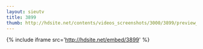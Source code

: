 ```yaml
---
layout: sieutv
title: 3899
thumb: http://hdsite.net/contents/videos_screenshots/3000/3899/preview_360p.mp4.jpg
---
```

{% include iframe src='http://hdsite.net/embed/3899' %}
 
